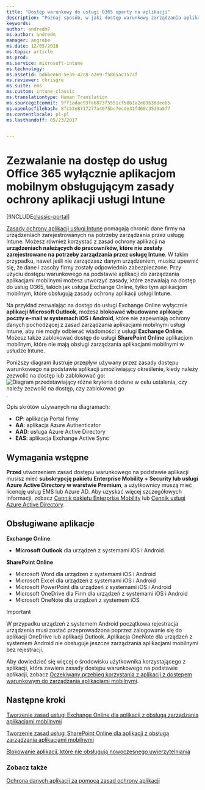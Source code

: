 ```yaml
---
title: "Dostęp warunkowy do usługi O365 oparty na aplikacji"
description: "Poznaj sposób, w jaki dostęp warunkowy zarządzania aplikacjami mobilnymi może pomóc w kontrolowaniu tego, które aplikacje mogą mieć dostęp do usług O365."
keywords: 
author: andredm7
ms.author: andredm
manager: angrobe
ms.date: 12/05/2016
ms.topic: article
ms.prod: 
ms.service: microsoft-intune
ms.technology: 
ms.assetid: bd6bee60-5e39-42c8-a2e9-f5865ac3573f
ms.reviewer: chrisgre
ms.suite: ems
ms.custom: intune-classic
ms.translationtype: Human Translation
ms.sourcegitcommit: 9ff1adae93fe6873f5551cf58b1a2e89638dee85
ms.openlocfilehash: 8fc53e8717277a4075bc7ecde31fd60c3539a5f7
ms.contentlocale: pl-pl
ms.lasthandoff: 05/23/2017


---
```


# <a name="allow-only-mobile-apps-that-support-intune-app-protection-policies-to-access-office-365-services"></a>Zezwalanie na dostęp do usług Office 365 wyłącznie aplikacjom mobilnym obsługującym zasady ochrony aplikacji usługi Intune

[!INCLUDE[classic-portal](../includes/classic-portal.md)]

[Zasady ochrony aplikacji usługi Intune](protect-apps-and-data-with-microsoft-intune.md) pomagają chronić dane firmy na urządzeniach zarejestrowanych na potrzeby zarządzania przez usługę Intune. Możesz również korzystać z zasad ochrony aplikacji na **urządzeniach należących do pracowników, które nie zostały zarejestrowane na potrzeby zarządzania przez usługę Intune**.  W takim przypadku, nawet jeśli nie zarządzasz danym urządzeniem, musisz upewnić się, że dane i zasoby firmy zostały odpowiednio zabezpieczone. Przy użyciu dostępu warunkowego na podstawie aplikacji do zarządzania aplikacjami mobilnymi możesz utworzyć zasady, które zezwalają na dostęp do usług O365, takich jak usługa Exchange Online, tylko tym aplikacjom mobilnym, które obsługują zasady ochrony aplikacji usługi Intune.

Na przykład zezwalając na dostęp do usługi Exchange Online wyłącznie **aplikacji Microsoft Outlook**, możesz **blokować wbudowane aplikacje poczty e-mail w systemach iOS i Android**, które nie zapewniają ochrony danych pochodzącej z zasad zarządzania aplikacjami mobilnymi usługi Intune, aby nie mogły odbierać wiadomości z usługi **Exchange Online**. Możesz także zablokować dostęp do usługi **SharePoint Online** aplikacjom mobilnym, które nie mają obsługi zarządzania aplikacjami mobilnymi w usłudze Intune.

Poniższy diagram ilustruje przepływ używany przez zasady dostępu warunkowego na podstawie aplikacji umożliwiający określenie, kiedy należy zezwolić na dostęp lub zablokować go: ![Diagram przedstawiający różne kryteria dodane w celu ustalenia, czy należy zezwolić na dostęp, czy zablokować go](../media/mam-ca-decision-flow_simple.png).

Opis skrótów używanych na diagramach:
* **CP**: aplikacja Portal firmy
* **AA**: aplikacja Azure Authenticator
* **AAD**: usługa Azure Active Directory
* **EAS**: aplikacja Exchange Active Sync

## <a name="prerequisites"></a>Wymagania wstępne
**Przed** utworzeniem zasad dostępu warunkowego na podstawie aplikacji musisz mieć **subskrypcję pakietu Enterprise Mobility + Security lub usługi Azure Active Directory w warstwie Premium**, a użytkownicy muszą mieć licencję usług EMS lub Azure AD. Aby uzyskać więcej szczegółowych informacji, zobacz [Cennik pakietu Enterprise Mobility](https://www.microsoft.com/cloud-platform/enterprise-mobility-pricing) lub [Cennik usługi Azure Active Directory](https://azure.microsoft.com/pricing/details/active-directory/).


## <a name="supported-apps"></a>Obsługiwane aplikacje
**Exchange Online**:
* **Microsoft Outlook** dla urządzeń z systemami iOS i Android.

**SharePoint Online**
* Microsoft Word dla urządzeń z systemami iOS i Android
* Microsoft Excel dla urządzeń z systemami iOS i Android
* Microsoft PowerPoint dla urządzeń z systemami iOS i Android
* Microsoft OneDrive dla Firm dla urządzeń z systemami iOS i Android
* Microsoft OneNote dla urządzeń z systemem iOS

>[!IMPORTANT]
>W przypadku urządzeń z systemem Android początkowa rejestracja urządzenia musi zostać przeprowadzona poprzez zalogowanie się do aplikacji OneDrive lub aplikacji Outlook. Aplikacja OneNote dla urządzeń z systemem Android nie obsługuje jeszcze zarządzania aplikacjami mobilnymi bez rejestracji.

Aby dowiedzieć się więcej o środowisku użytkownika korzystającego z aplikacji, która zawiera zasady dostępu warunkowego na podstawie aplikacji, zobacz [Oczekiwany przebieg korzystania z aplikacji z dostępem warunkowym do zarządzania aplikacjami mobilnymi](use-apps-with-mam-ca.md).


## <a name="next-steps"></a>Następne kroki
[Tworzenie zasad usługi Exchange Online dla aplikacji z obsługą zarządzania aplikacjami mobilnymi](mam-ca-for-exchange-online.md)

[Tworzenie zasad usługi SharePoint Online dla aplikacji z obsługą zarządzania aplikacjami mobilnymi](mam-ca-for-sharepoint-online.md)

[Blokowanie aplikacji, które nie obsługują nowoczesnego uwierzytelniania](block-apps-with-no-modern-authentication.md)

### <a name="see-also"></a>Zobacz także

[Ochrona danych aplikacji za pomocą zasad ochrony aplikacji](protect-app-data-using-mobile-app-management-policies-with-microsoft-intune.md)

